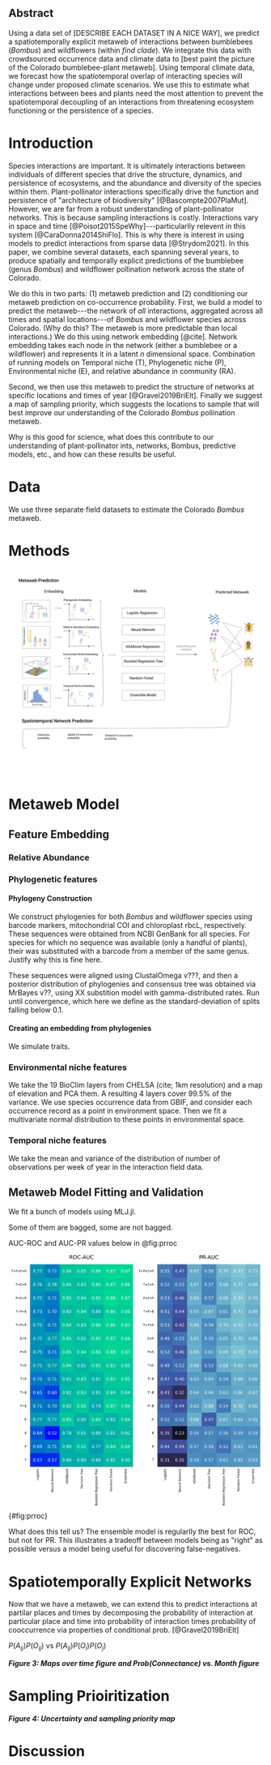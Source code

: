 ## Abstract

Using a data set of [DESCRIBE EACH DATASET IN A NICE WAY], we predict
a spatiotemporally explicit metaweb of interactions between bumblebees
(_Bombus_) and wildflowers (within _find clade_). We integrate this
data with crowdsourced occurrence data and climate data to [best paint
the picture of the Colorado bumblebee-plant metaweb]. Using temporal
climate data, we forecast how the spatiotemporal overlap of
interacting species will change under proposed climate scenarios. We
use this to estimate what interactions between bees and plants need
the most attention to prevent the spatiotemporal decoupling of an
interactions from threatening ecosystem functioning or the persistence
of a species.

# Introduction

Species interactions are important. It is ultimately interactions
between individuals of different species that drive the structure,
dynamics, and persistence of ecosystems, and the abundance and
diversity of the species within them. Plant-pollinator interactions
specifically drive the function and persistence of "architecture of
biodiversity" [@Bascompte2007PlaMut]. However, we are far from a
robust understanding of plant-pollinator networks.
This is because sampling interactions is costly. Interactions vary in
space and time [@Poisot2015SpeWhy]---particularlly relevent in this
system [@CaraDonna2014ShiFlo]. This is why there is interest in using
models to predict interactions from sparse data [@Strydom2021].
In this paper, we combine several datasets, each spanning several
years, to produce spatially and temporally explicit predictions of the
bumblebee (genus _Bombus_) and wildflower pollination network across
the state of Colorado.

We do this in two parts: (1) metaweb prediction and (2) conditioning
our metaweb prediction on co-occurrence probability.
First, we build a model to predict the metaweb---the network of _all_
interactions, aggregated across all times and spatial locations---of
_Bombus_ and wildflower species across Colorado. (Why do this? The
metaweb is more predictable than local interactions.) We do this using
network embedding [@cite]. Network embedding takes each node in the
network (either a bumblebee or a wildflower) and represents it in a
latent $n$ dimensional space. Combination of running models on
Temporal niche (T), Phylogenetic niche (P), Environmental niche (E),
and relative abundance in community (RA).

Second, we then use this metaweb to predict the structure of networks
at specific locations and times of year [@Gravel2019BriElt].
Finally we suggest a map of sampling priority, which
suggests the locations to sample that will best improve our understanding
of the Colorado _Bombus_ pollination metaweb.

Why is this good for science, what does this contribute to our
understanding of plant-pollinator ints, networks, Bombus, predictive
models, etc.,  and how can these results be useful.

# Data

We use three separate field datasets to estimate the Colorado _Bombus_
metaweb.



# Methods

![todo](./figures/concept.png)


# Metaweb Model


## Feature Embedding

### Relative Abundance

### Phylogenetic features

#### Phylogeny Construction

We construct phylogenies for both _Bombus_ and wildflower species
using barcode markers, mitochondrial COI and chloroplast rbcL,
respectively. These sequences were obtained from NCBI GenBank for all
species. For species for which no sequence was available (only a
handful of plants), their was substituted with a barcode from a member
of the same genus. Justify why this is fine here.

These sequences were aligned using ClustalOmega v???, and then a
posterior distribution of phylogenies and consensus tree was obtained
via MrBayes v??, using XX substition model with gamma-distributed
rates. Run until convergence, which here we define as the
standard-deviation of splits falling below 0.1.  

#### Creating an embedding from phylogenies

We simulate traits.

### Environmental niche features

We take the 19 BioClim layers from CHELSA (cite; 1km resolution) and a
map of elevation and PCA them. A resulting 4 layers cover 99.5% of the
variance. We use species occurrence data from GBIF, and consider each
occurrence record as a point in environment space. Then we fit a
multivariate normal distribution to these points in environmental
space.

### Temporal niche features

We take the mean and variance of the distribution of number of
observations per week of year in the interaction field data.

## Metaweb Model Fitting and Validation

We fit a bunch of models using MLJ.jl.

Some of them are bagged, some are not bagged.

AUC-ROC and AUC-PR values below in @fig:prroc

![todo](./figures/PR_ROC.png){#fig:prroc}

What does this tell us? The ensemble model is regularlly the best for
ROC, but not for PR. This illustrates a tradeoff between models being as
"right" as possible versus a model being useful for discovering false-negatives.


# Spatiotemporally Explicit Networks

Now that we have a metaweb, we can extend this to predict interactions
at partilar places and times by decomposing the probability of
interaction at particular place and time into probability of
interaction times probability of cooccurrence via properties of conditional prob.
[@Gravel2019BriElt]

$P(A_{ij})P(O_{ij})$ vs $P(A_{ij})P(O_i)P(O_j)$

***Figure 3: Maps over time figure and Prob(Connectance) vs. Month figure***


# Sampling Prioiritization


***Figure 4: Uncertainty and sampling priority map***


# Discussion
